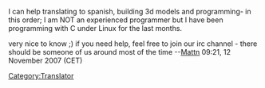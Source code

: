 I can help translating to spanish, building 3d models and programming-
in this order; I am NOT an experienced programmer but I have been
programming with C under Linux for the last months.


very nice to know ;) if you need help, feel free to join our irc
channel - there should be someone of us around most of the time
--[Mattn](User:Mattn "wikilink") 09:21, 12 November 2007 (CET)

[Category:Translator](Category:Translator "wikilink")